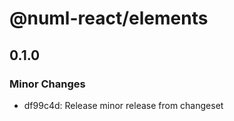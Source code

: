 # @numl-react/elements

## 0.1.0

### Minor Changes

- df99c4d: Release minor release from changeset
